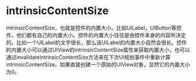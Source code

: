 # intrinsicContentSize

intrinsicContentSize，也就是控件的内置大小。比如UILabel，UIButton等控件，他们都有自己的内置大小。控件的内置大小往往是由控件本身的内容所决定的，比如一个UILabel的文字很长，那么该UILabel的内置大小自然会很长。控件的内置大小可以通过UIView的intrinsicContentSize属性来获取内置大小，也可以通过invalidateIntrinsicContentSize方法来在下次UI规划事件中重新计算intrinsicContentSize。如果直接创建一个原始的UIView对象，显然它的内置大小为0。